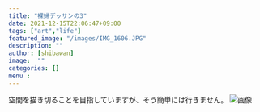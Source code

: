 ```yaml
---
title: "裸婦デッサンの3"
date: 2021-12-15T22:06:47+09:00
tags: ["art","life"]
featured_image: "/images/IMG_1606.JPG"
description: ""
author: [shibawan]
image:  ""
categories: []
menu :
---
```

空間を描き切ることを目指していますが、そう簡単には行きません。
![画像](/images/IMG_1606.JPG)
